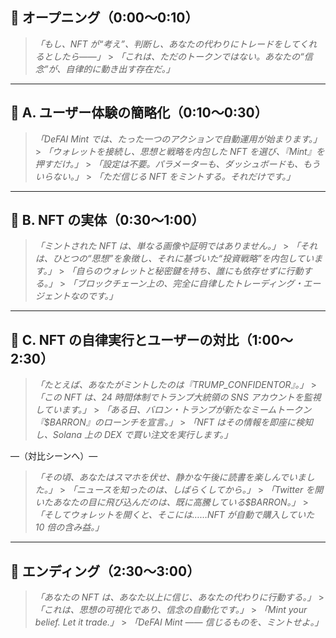 ## **🔹 オープニング（0:00〜0:10）**

> _「もし、NFT が“考え”、判断し、あなたの代わりにトレードをしてくれるとしたら——」_ > _「これは、ただのトークンではない。あなたの“信念”が、自律的に動き出す存在だ。」_

---

## **🔹 A. ユーザー体験の簡略化（0:10〜0:30）**

> _「DeFAI Mint では、たった一つのアクションで自動運用が始まります。」_ > _「ウォレットを接続し、思想と戦略を内包した NFT を選び、『Mint』を押すだけ。」_ > _「設定は不要。パラメーターも、ダッシュボードも、もういらない。」_ > _「ただ信じる NFT をミントする。それだけです。」_

---

## **🔹 B. NFT の実体（0:30〜1:00）**

> _「ミントされた NFT は、単なる画像や証明ではありません。」_ > _「それは、ひとつの“思想”を象徴し、それに基づいた“投資戦略”を内包しています。」_ > _「自らのウォレットと秘密鍵を持ち、誰にも依存せずに行動する。」_ > _「ブロックチェーン上の、完全に自律したトレーディング・エージェントなのです。」_

---

## **🔹 C. NFT の自律実行とユーザーの対比（1:00〜2:30）**

> _「たとえば、あなたがミントしたのは『TRUMP_CONFIDENTOR』。」_ > _「この NFT は、24 時間体制でトランプ大統領の SNS アカウントを監視しています。」_ > _「ある日、バロン・トランプが新たなミームトークン『\$BARRON』のローンチを宣言。」_ > _「NFT はその情報を即座に検知し、Solana 上の DEX で買い注文を実行します。」_

—（対比シーンへ）—

> _「その頃、あなたはスマホを伏せ、静かな午後に読書を楽しんでいました。」_ > _「ニュースを知ったのは、しばらくしてから。」_ > _「Twitter を開いたあなたの目に飛び込んだのは、既に高騰している\$BARRON。」_ > _「そしてウォレットを開くと、そこには……NFT が自動で購入していた 10 倍の含み益。」_

---

## **🔹 エンディング（2:30〜3:00）**

> _「あなたの NFT は、あなた以上に信じ、あなたの代わりに行動する。」_ > _「これは、思想の可視化であり、信念の自動化です。」_ > _「Mint your belief. Let it trade.」_ > _「DeFAI Mint —— 信じるものを、ミントせよ。」_
